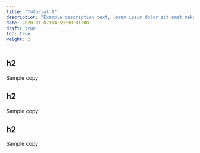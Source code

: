 ```yaml
---
title: "Tutorial 1"
description: "Example description text, lorem ipsum dolor sit amet make it look good"
date: 2020-01-07T14:59:38+01:00
draft: true
toc: true
weight: 2
---
```


## h2

Sample copy

## h2

Sample copy

## h2

Sample copy
